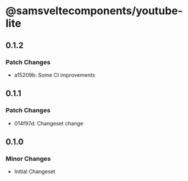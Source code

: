 # @samsveltecomponents/youtube-lite

## 0.1.2

### Patch Changes

- a15209b: Some CI improvements

## 0.1.1

### Patch Changes

- 014f97d: Changeset change

## 0.1.0

### Minor Changes

- Initial Changeset
